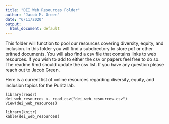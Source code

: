 ```yaml
---
title: "DEI Web Resources Folder"
author: "Jacob M. Green"
date: "6/11/2020"
output:
  html_document: default
---
```


This folder will function to pool our resources covering diversity, equity, and inclusion. In this folder you will find a subdirectory to store pdf or other pritned documents. You will also find a csv file that contains links to web resources. If you wish to add to either the csv or papers feel free to do so. The readme.Rmd should update the csv list. If you have any question please reach out to Jacob Green.

Here is a current list of online resources regarding diversity, equity, and inclusion topics for the Puritz lab.

```{r message=FALSE, warning=FALSE, include=FALSE}
library(readr)
dei_web_resources <- read_csv("dei_web_resources.csv")
View(dei_web_resources)
```

```{r echo=FALSE}
library(knitr)
kable(dei_web_resources)
```